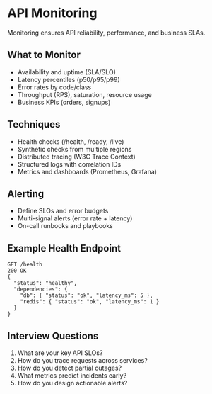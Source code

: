 # API Monitoring

Monitoring ensures API reliability, performance, and business SLAs.

## What to Monitor

- Availability and uptime (SLA/SLO)
- Latency percentiles (p50/p95/p99)
- Error rates by code/class
- Throughput (RPS), saturation, resource usage
- Business KPIs (orders, signups)

## Techniques

- Health checks (/health, /ready, /live)
- Synthetic checks from multiple regions
- Distributed tracing (W3C Trace Context)
- Structured logs with correlation IDs
- Metrics and dashboards (Prometheus, Grafana)

## Alerting

- Define SLOs and error budgets
- Multi-signal alerts (error rate + latency)
- On-call runbooks and playbooks

## Example Health Endpoint

```http
GET /health
200 OK
{
  "status": "healthy",
  "dependencies": {
    "db": { "status": "ok", "latency_ms": 5 },
    "redis": { "status": "ok", "latency_ms": 1 }
  }
}
```

## Interview Questions

1. What are your key API SLOs?
2. How do you trace requests across services?
3. How do you detect partial outages?
4. What metrics predict incidents early?
5. How do you design actionable alerts?
